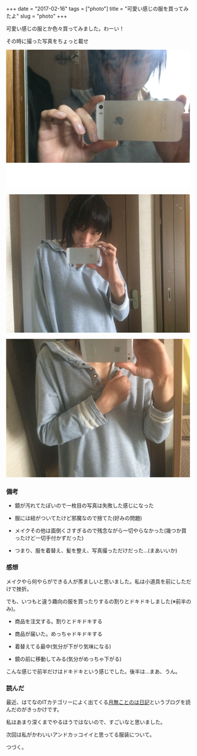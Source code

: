 +++
date = "2017-02-16"
tags = ["photo"]
title = "可愛い感じの服を買ってみたよ"
slug = "photo"
+++

可愛い感じの服とか色々買ってみました。わーい！

その時に撮った写真をちょっと載せ

![](https://raw.githubusercontent.com/mba-hack/images/master/about/about_2017_1s.png)

![](https://raw.githubusercontent.com/mba-hack/images/master/about/about_2017_4s.png)

![](https://raw.githubusercontent.com/mba-hack/images/master/about/about_2017_5s.png)

### 備考

- 鏡が汚れてたぽいので一枚目の写真は失敗した感じになった

- 服には紐がついてたけど邪魔なので捨てた(好みの問題)

- メイクその他は面倒くさすぎるので残念ながら一切やらなかった(幾つか買ったけど一切手付かずだった)

- つまり、服を着替え、髪を整え、写真撮っただけだった...(まあいいか)

### 感想

メイクやら何やらができる人が羨ましいと思いました。私は小道具を前にしただけで挫折。

でも、いつもと違う趣向の服を買ったりするの割りとドキドキしました(※前半のみ)。

- 商品を注文する。割りとドキドキする

- 商品が届いた。めっちゃドキドキする

- 着替えてる最中(気分が下がり気味になる)

- 鏡の前に移動してみる(気分がめっちゃ下がる)

こんな感じで前半だけはドキドキという感じでした。後半は...まあ、うん。

### 読んだ

最近、はてなのITカテゴリーによく出てくる[月無ことのは日記](http://www.tukinasikotonoha.com/)というブログを読んだのがきっかけです。

私はあまり深くまでやるほうではないので、すごいなと思いました。

次回は私がかわいいアンドカッコイイと思ってる服装について。

つづく。
	
